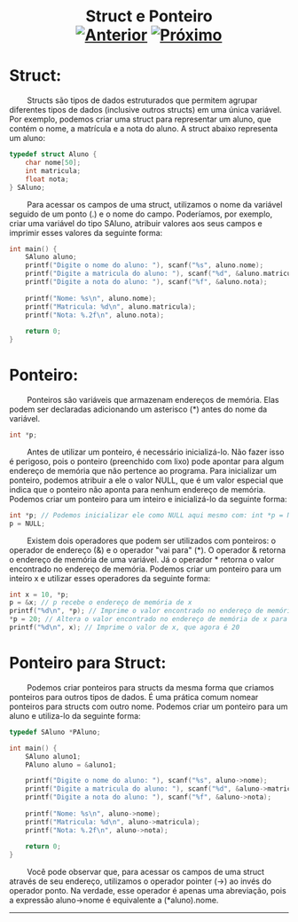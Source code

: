 <h1 align="center"> Struct e Ponteiro <br>
  <a href="../[  1 ] Definições Iniciais/"><img src="https://img.shields.io/badge/Anterior-Definições_Iniciais-215a36" alt="Anterior"></a>
  <a href="../[  3 ] Alocação Dinâmica/"><img src="https://img.shields.io/badge/Próximo-Alocação Dinâmica-215a36" alt="Próximo"></a>
</h1>



# Struct:
&emsp;&emsp; Structs são tipos de dados estruturados que permitem agrupar diferentes tipos de dados (inclusive outros structs) em uma única variável. Por exemplo, podemos criar uma struct para representar um aluno, que contém o nome, a matrícula e a nota do aluno. A struct abaixo representa um aluno:
~~~c
typedef struct Aluno {
	char nome[50];
	int matricula;
	float nota;
} SAluno;
~~~

&emsp;&emsp; Para acessar os campos de uma struct, utilizamos o nome da variável seguido de um ponto (.) e o nome do campo. Poderíamos, por exemplo, criar uma variável do tipo SAluno, atribuir valores aos seus campos e imprimir esses valores da seguinte forma: 
~~~c
int main() {
	SAluno aluno;
	printf("Digite o nome do aluno: "), scanf("%s", aluno.nome);
	printf("Digite a matricula do aluno: "), scanf("%d", &aluno.matricula);
	printf("Digite a nota do aluno: "), scanf("%f", &aluno.nota);
	
	printf("Nome: %s\n", aluno.nome);
	printf("Matricula: %d\n", aluno.matricula);
	printf("Nota: %.2f\n", aluno.nota);
	
	return 0;
}
~~~

# Ponteiro:
&emsp;&emsp; Ponteiros são variáveis que armazenam endereços de memória. Elas podem ser declaradas adicionando um asterisco (*) antes do nome da variável. 
~~~c
int *p;
~~~

&emsp;&emsp; Antes de utilizar um ponteiro, é necessário inicializá-lo. Não fazer isso é perigoso, pois o ponteiro (preenchido com lixo) pode apontar para algum endereço de memória que não pertence ao programa. Para inicializar um ponteiro, podemos atribuir a ele o valor NULL, que é um valor especial que indica que o ponteiro não aponta para nenhum endereço de memória. Podemos criar um ponteiro para um inteiro e inicializá-lo da seguinte forma:
~~~c
int *p; // Podemos inicializar ele como NULL aqui mesmo com: int *p = NULL;
p = NULL; 
~~~

&emsp;&emsp; Existem dois operadores que podem ser utilizados com ponteiros: o operador de endereço (&) e o operador "vai para" (*). O operador & retorna o endereço de memória de uma variável. Já o operador * retorna o valor encontrado no endereço de memória. Podemos criar um ponteiro para um inteiro x e utilizar esses operadores da seguinte forma:
~~~c
int x = 10, *p;
p = &x; // p recebe o endereço de memória de x
printf("%d\n", *p); // Imprime o valor encontrado no endereço de memória de x, ou seja, 10
*p = 20; // Altera o valor encontrado no endereço de memória de x para 20
printf("%d\n", x); // Imprime o valor de x, que agora é 20
~~~


# Ponteiro para Struct:
&emsp;&emsp; Podemos criar ponteiros para structs da mesma forma que criamos ponteiros para outros tipos de dados. É uma prática comum nomear ponteiros para structs com outro nome. Podemos criar um ponteiro para um aluno e utiliza-lo da seguinte forma:

~~~c
typedef SAluno *PAluno;

int main() {
	SAluno aluno1;
	PAluno aluno = &aluno1;

	printf("Digite o nome do aluno: "), scanf("%s", aluno->nome);
	printf("Digite a matricula do aluno: "), scanf("%d", &aluno->matricula);
	printf("Digite a nota do aluno: "), scanf("%f", &aluno->nota);
	
	printf("Nome: %s\n", aluno->nome);
	printf("Matricula: %d\n", aluno->matricula);
	printf("Nota: %.2f\n", aluno->nota);
	
	return 0;
}
~~~

&emsp;&emsp; Você pode observar que, para acessar os campos de uma struct através de seu endereço, utilizamos o operador pointer (->) ao invés do operador ponto. Na verdade, esse operador é apenas uma abreviação, pois a expressão aluno->nome é equivalente a (*aluno).nome. 

---

